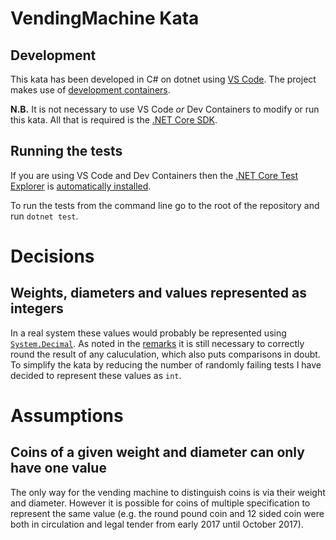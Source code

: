 # VendingMachine Kata

## Development

This kata has been developed in C# on dotnet using [VS Code](https://code.visualstudio.com/). The project makes use of [development containers](https://code.visualstudio.com/docs/remote/containers).

**N.B.** It is not necessary to use VS Code _or_ Dev Containers to modify or run this kata. All that is required is the [.NET Core SDK](https://dotnet.microsoft.com/download/visual-studio-sdks).

## Running the tests

If you are using VS Code and Dev Containers then the [.NET Core Test Explorer](https://marketplace.visualstudio.com/items?itemName=formulahendry.dotnet-test-explorer) is [automatically installed](https://github.com/steve-codemunkies/VendingMachine/blob/5ddd8508c5cd096efca9b028bcffb46f0fb11e3b/.devcontainer/devcontainer.json#L22). 

To run the tests from the command line go to the root of the repository and run `dotnet test`.

# Decisions

## Weights, diameters and values represented as integers

In a real system these values would probably be represented using [`System.Decimal`](https://docs.microsoft.com/en-us/dotnet/api/system.decimal?redirectedfrom=MSDN&view=netcore-3.1). As noted in the [remarks](https://docs.microsoft.com/en-us/dotnet/api/system.decimal?redirectedfrom=MSDN&view=netcore-3.1#remarks) it is still necessary to correctly round the result of any caluculation, which also puts comparisons in doubt. To simplify the kata by reducing the number of randomly failing tests I have decided to represent these values as `int`.

# Assumptions

## Coins of a given weight and diameter can only have one value

The only way for the vending machine to distinguish coins is via their weight and diameter. However it is possible for coins of multiple specification to represent the same value (e.g. the round pound coin and 12 sided coin were both in circulation and legal tender from early 2017 until October 2017).